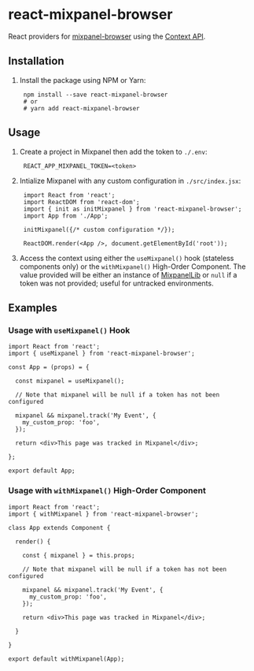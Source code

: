 # react-mixpanel-browser

React providers for [mixpanel-browser](https://www.npmjs.com/package/mixpanel-browser) using the [Context API](https://reactjs.org/docs/context.html).

## Installation

1. Install the package using NPM or Yarn:

        npm install --save react-mixpanel-browser
        # or
        # yarn add react-mixpanel-browser

## Usage

1. Create a project in Mixpanel then add the token to `./.env`:

        REACT_APP_MIXPANEL_TOKEN=<token>

2. Intialize Mixpanel with any custom configuration in `./src/index.jsx`:

        import React from 'react';
        import ReactDOM from 'react-dom';
        import { init as initMixpanel } from 'react-mixpanel-browser';
        import App from './App';

        initMixpanel({/* custom configuration */});

        ReactDOM.render(<App />, document.getElementById('root'));

3. Access the context using either the `useMixpanel()` hook (stateless components only) or the `withMixpanel()` High-Order Component. The value provided will be either an instance of [MixpanelLib](https://developer.mixpanel.com/docs/javascript-full-api-reference) or `null` if a token was not provided; useful for untracked environments.

## Examples

### Usage with `useMixpanel()` Hook ###

    import React from 'react';
    import { useMixpanel } from 'react-mixpanel-browser';

    const App = (props) = {

      const mixpanel = useMixpanel();

      // Note that mixpanel will be null if a token has not been configured

      mixpanel && mixpanel.track('My Event', {
        my_custom_prop: 'foo',
      });

      return <div>This page was tracked in Mixpanel</div>;

    };

    export default App;

### Usage with `withMixpanel()` High-Order Component

    import React from 'react';
    import { withMixpanel } from 'react-mixpanel-browser';

    class App extends Component {

      render() {

        const { mixpanel } = this.props;

        // Note that mixpanel will be null if a token has not been configured

        mixpanel && mixpanel.track('My Event', {
          my_custom_prop: 'foo',
        });

        return <div>This page was tracked in Mixpanel</div>;

      }

    }

    export default withMixpanel(App);
